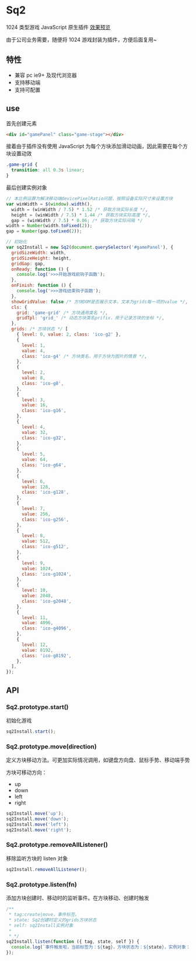 # Sq2

1024 类型游戏 JavaScript 原生插件 [效果预览](https://codepen.io/liejiayong/pen/KKvYRab)

由于公司业务需要，随便将 1024 游戏封装为插件，方便后面复用~

## 特性

- 兼容 pc ie9+ 及现代浏览器
- 支持移动端
- 支持可配置

<!-- ## Usage -->

<!-- ## install

```bash

npm i scratchers -S

``` -->

## use

首先创建元素

```html
<div id="gamePanel" class="game-stage"></div>
```

接着由于插件没有使用 JavaScript 为每个方块添加滑动动画，因此需要在每个方块设置动效

```css
.game-grid {
  transition: all 0.3s linear;
}
```

最后创建实例对象

```js
// 本比例运算为解决移动端devicePixelRatio问题，按照设备实际尺寸来设置方块
var winWidth = $(window).width(),
  width = (winWidth / 7.5) * 1.52 /* 获取方块实际长度 */,
  height = (winWidth / 7.5) * 1.44 /* 获取方块实际高度 */,
  gap = (winWidth / 7.5) * 0.06; /* 获取方块实际间隔 */
width = Number(width.toFixed(2));
gap = Number(gap.toFixed(2));

// 初始化
var sq2Install = new Sq2(document.querySelector('#gamePanel'), {
  gridSizeWidth: width,
  gridSizeHeight: height,
  gridGap: gap,
  onReady: function () {
    console.log('>>>开始游戏前钩子函数');
  },
  onFinish: function () {
    console.log('>>>游戏结束钩子函数');
  },
  showGridValue: false /* 方块DOM是否展示文本，文本为grids每一项的value */,
  cls: {
    grid: 'game-grid' /* 方块通用类名 */,
    gridTpl: 'grid_' /* 动态方块类名prifix，用于记录方块的坐标 */,
  },
  grids: /* 方块状态 */ [
    { level: 0, value: 2, class: 'ico-g2' },
    {
      level: 1,
      value: 4,
      class: 'ico-g4' /* 方块类名，用于方块为图片的情景 */,
    },
    {
      level: 2,
      value: 8,
      class: 'ico-g8',
    },
    {
      level: 3,
      value: 16,
      class: 'ico-g16',
    },
    {
      level: 4,
      value: 32,
      class: 'ico-g32',
    },
    {
      level: 5,
      value: 64,
      class: 'ico-g64',
    },
    {
      level: 6,
      value: 128,
      class: 'ico-g128',
    },
    {
      level: 7,
      value: 256,
      class: 'ico-g256',
    },
    {
      level: 8,
      value: 512,
      class: 'ico-g512',
    },
    {
      level: 9,
      value: 1024,
      class: 'ico-g1024',
    },
    {
      level: 10,
      value: 2048,
      class: 'ico-g2048',
    },
    {
      level: 11,
      value: 4096,
      class: 'ico-g4096',
    },
    {
      level: 12,
      value: 8192,
      class: 'ico-g8192',
    },
  ],
});
```

## API

### Sq2.prototype.start()

初始化游戏

```js
sq2Install.start();
```

### Sq2.prototype.move(direction)

定义方块移动方法。可更加实际情况调用，如键盘方向盘、鼠标手势、移动端手势

方块可移动方向：

- up
- down
- left
- right

```js
sq2Install.move('up');
sq2Install.move('down');
sq2Install.move('left');
sq2Install.move('right');
```

### Sq2.prototype.removeAllListener()

移除监听方块的 listen 对象

```js
sq2Install.removeAllListener();
```

### Sq2.prototype.listen(fn)

添加方块创建时、移动时的监听事件。在方块移动、创建时触发

```js
/**
 * tag:create|move，事件标签。
 * state: Sq2创建时定义的grids方块状态
 * self: sq2Install实例对象
 *
 * */
sq2Install.listen(function ({ tag, state, self }) {
  console.log(`事件触发啦，当前标签为：${tag}，方块状态为：${state}，实例对象：${self}`);
});
```
